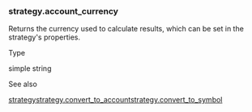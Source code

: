 ### strategy.account\_currency

Returns the currency used to calculate results, which can be set in the strategy's properties.

Type

simple string

See also

[strategy](#fun_strategy)[strategy.convert\_to\_account](#fun_strategy.convert_to_account)[strategy.convert\_to\_symbol](#fun_strategy.convert_to_symbol)
